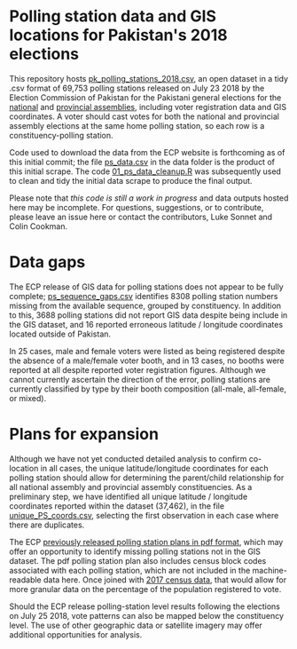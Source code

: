 # Polling station data and GIS locations for Pakistan's 2018 elections

This repository hosts [pk_polling_stations_2018.csv](https://github.com/colincookman/pakistan_polling_stations_2018/raw/master/pk_polling_stations_2018.csv), an open dataset in a tidy .csv format of 69,753 polling stations released on July 23 2018 by the Election Commission of Pakistan for the Pakistani general elections for the [national](https://www.ecp.gov.pk/frmGISPublishGE.aspx?type=NA) and [provincial assemblies](https://www.ecp.gov.pk/frmGISPublishGE.aspx?type=PA), including voter registration data and GIS coordinates. A voter should cast votes for both the national and provincial assembly elections at the same home polling station, so each row is a constituency-polling station.

Code used to download the data from the ECP website is forthcoming as of this initial commit; the file [ps_data.csv](https://github.com/colincookman/pakistan_polling_stations_2018/raw/master/data/ps_data.csv) in the data folder is the product of this initial scrape. The code [01_ps_data_cleanup.R](https://github.com/colincookman/pakistan_polling_stations_2018/blob/master/01_ps_data_cleanup.R) was subsequently used to clean and tidy the initial data scrape to produce the final output.

Please note that *this code is still a work in progress* and data outputs hosted here may be incomplete. For questions, suggestions, or to contribute, please leave an issue here or contact the contributors, Luke Sonnet and Colin Cookman.

# Data gaps
The ECP release of GIS data for polling stations does not appear to be fully complete; [ps_sequence_gaps.csv](https://github.com/colincookman/pakistan_polling_stations_2018/raw/master/ps_sequence_gaps.csv) identifies 8308 polling station numbers missing from the available sequence, grouped by constituency. In addition to this, 3688 polling stations did not report GIS data despite being include in the GIS dataset, and 16 reported erroneous latitude / longitude coordinates located outside of Pakistan.

In 25 cases, male and female voters were listed as being registered despite the absence of a male/female voter booth, and in 13 cases, no booths were reported at all despite reported voter registration figures. Although we cannot currently ascertain the direction of the error, polling stations are currently classified by type by their booth composition (all-male, all-female, or mixed).

# Plans for expansion
Although we have not yet conducted detailed analysis to confirm co-location in all cases, the unique latitude/longitude coordinates for each polling station should allow for determining the parent/child relationship for all national assembly and provincial assembly constituencies. As a preliminary step, we have identified all unique latitude / longitude coordinates reported within the dataset (37,462), in the file [unique_PS_coords.csv](https://github.com/colincookman/pakistan_polling_stations_2018/raw/master/unique_PS_coords.csv), selecting the first observation in each case where there are duplicates.

The ECP [previously released polling station plans in pdf format](https://www.ecp.gov.pk/frmGenericPage.aspx?PageID=3155), which may offer an opportunity to identify missing polling stations not in the GIS dataset. The pdf polling station plan also includes census block codes associated with each polling station, which are not included in the machine-readable data here. Once joined with [2017 census data](https://github.com/colincookman/pakistan_census), that would allow for more granular data on the percentage of the population registered to vote.

Should the ECP release polling-station level results following the elections on July 25 2018, vote patterns can also be mapped below the constituency level. The use of other geographic data or satellite imagery may offer additional opportunities for analysis.